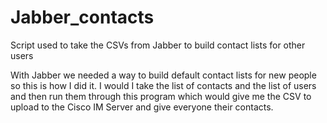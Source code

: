 # Jabber_contacts
Script used to take the CSVs from Jabber to build contact lists for other users

With Jabber we needed a way to build default contact lists for new people so this is how I did it. I would I take the list of contacts and the list of users and then run them through this program which would give me the CSV to upload to the Cisco IM Server and give everyone their contacts.
